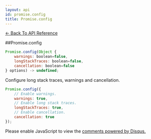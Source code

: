 ```yaml
---
layout: api
id: promise.config
title: Promise.config
---
```



[← Back To API Reference](/docs/api-reference.html)
<div class="api-code-section"><markdown>
##Promise.config

```js
Promise.config(Object {
    warnings: boolean=false,
    longStackTraces: boolean=false,
    cancellation: boolean=false
} options) -> undefined;
```

Configure long stack traces, warnings and cancellation.

```js
Promise.config({
    // Enable warnings.
    warnings: true,
    // Enable long stack traces.
    longStackTraces: true,
    // Enable cancellation.
    cancellation: true
});
```
</markdown></div>

<div id="disqus_thread"></div>
<script type="text/javascript">
    var disqus_shortname = "bluebirdjs";
    var disqus_identifier = "disqus-id-promise.config";
    
    (function() {
        var dsq = document.createElement("script"); dsq.type = "text/javascript"; dsq.async = true;
        dsq.src = "//" + disqus_shortname + ".disqus.com/embed.js";
        (document.getElementsByTagName("head")[0] || document.getElementsByTagName("body")[0]).appendChild(dsq);
    })();
</script>
<noscript>Please enable JavaScript to view the <a href="https://disqus.com/?ref_noscript" rel="nofollow">comments powered by Disqus.</a></noscript>